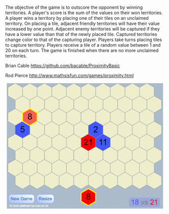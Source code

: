 The objective of the game is to outscore the opponent by winning territories. A player's score is the sum of the values on their won territories. A player wins a territory by placing one of their tiles on an unclaimed territory. On placing a tile, adjacent friendly territories will have their value increased by one point. Adjacent enemy territories will be captured if they have a lower value than that of the newly placed tile. Captured territories change color to that of the capturing player. Players take turns placing tiles to capture territory. Players receive a tile of a random value between 1 and 20 on each turn. The game is finished when there are no more unclaimed territories.

Brian Cable https://github.com/bacable/ProximityBasic

Rod Pierce http://www.mathsisfun.com/games/proximity.html

![gameplay image](gameplay.png)
